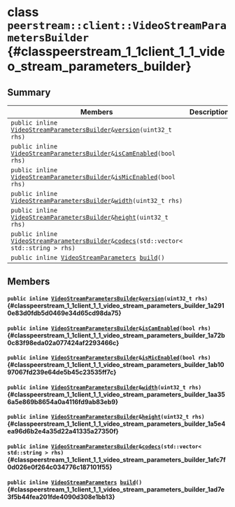 # class `peerstream::client::VideoStreamParametersBuilder` {#classpeerstream_1_1client_1_1_video_stream_parameters_builder}

## Summary

 Members                        | Descriptions                                
--------------------------------|---------------------------------------------
`public inline `[`VideoStreamParametersBuilder`](#classpeerstream_1_1client_1_1_video_stream_parameters_builder)` & `[`version`](#classpeerstream_1_1client_1_1_video_stream_parameters_builder_1a2910e83d0fdb5d0469e34d65cd98da75)`(uint32_t rhs)` | 
`public inline `[`VideoStreamParametersBuilder`](#classpeerstream_1_1client_1_1_video_stream_parameters_builder)` & `[`isCamEnabled`](#classpeerstream_1_1client_1_1_video_stream_parameters_builder_1a72b0c83f98eda02a077424af2293466c)`(bool rhs)` | 
`public inline `[`VideoStreamParametersBuilder`](#classpeerstream_1_1client_1_1_video_stream_parameters_builder)` & `[`isMicEnabled`](#classpeerstream_1_1client_1_1_video_stream_parameters_builder_1ab1097067fd239e64de5b45c23535ff7c)`(bool rhs)` | 
`public inline `[`VideoStreamParametersBuilder`](#classpeerstream_1_1client_1_1_video_stream_parameters_builder)` & `[`width`](#classpeerstream_1_1client_1_1_video_stream_parameters_builder_1aa356a5e869b8654a0a4116fd9ab83eb9)`(uint32_t rhs)` | 
`public inline `[`VideoStreamParametersBuilder`](#classpeerstream_1_1client_1_1_video_stream_parameters_builder)` & `[`height`](#classpeerstream_1_1client_1_1_video_stream_parameters_builder_1a5e4ea96d6b2e4a35d22a41335a27350f)`(uint32_t rhs)` | 
`public inline `[`VideoStreamParametersBuilder`](#classpeerstream_1_1client_1_1_video_stream_parameters_builder)` & `[`codecs`](#classpeerstream_1_1client_1_1_video_stream_parameters_builder_1afc7f0d026e0f264c034776c187101f55)`(std::vector< std::string > rhs)` | 
`public inline `[`VideoStreamParameters`](doxygen/md/peerstream::client::VideoStreamParameters.md#structpeerstream_1_1client_1_1_video_stream_parameters)` `[`build`](#classpeerstream_1_1client_1_1_video_stream_parameters_builder_1ad7e3f5b44fea201fde4090d308e1bb13)`()` | 

## Members

#### `public inline `[`VideoStreamParametersBuilder`](#classpeerstream_1_1client_1_1_video_stream_parameters_builder)` & `[`version`](#classpeerstream_1_1client_1_1_video_stream_parameters_builder_1a2910e83d0fdb5d0469e34d65cd98da75)`(uint32_t rhs)` {#classpeerstream_1_1client_1_1_video_stream_parameters_builder_1a2910e83d0fdb5d0469e34d65cd98da75}

#### `public inline `[`VideoStreamParametersBuilder`](#classpeerstream_1_1client_1_1_video_stream_parameters_builder)` & `[`isCamEnabled`](#classpeerstream_1_1client_1_1_video_stream_parameters_builder_1a72b0c83f98eda02a077424af2293466c)`(bool rhs)` {#classpeerstream_1_1client_1_1_video_stream_parameters_builder_1a72b0c83f98eda02a077424af2293466c}

#### `public inline `[`VideoStreamParametersBuilder`](#classpeerstream_1_1client_1_1_video_stream_parameters_builder)` & `[`isMicEnabled`](#classpeerstream_1_1client_1_1_video_stream_parameters_builder_1ab1097067fd239e64de5b45c23535ff7c)`(bool rhs)` {#classpeerstream_1_1client_1_1_video_stream_parameters_builder_1ab1097067fd239e64de5b45c23535ff7c}

#### `public inline `[`VideoStreamParametersBuilder`](#classpeerstream_1_1client_1_1_video_stream_parameters_builder)` & `[`width`](#classpeerstream_1_1client_1_1_video_stream_parameters_builder_1aa356a5e869b8654a0a4116fd9ab83eb9)`(uint32_t rhs)` {#classpeerstream_1_1client_1_1_video_stream_parameters_builder_1aa356a5e869b8654a0a4116fd9ab83eb9}

#### `public inline `[`VideoStreamParametersBuilder`](#classpeerstream_1_1client_1_1_video_stream_parameters_builder)` & `[`height`](#classpeerstream_1_1client_1_1_video_stream_parameters_builder_1a5e4ea96d6b2e4a35d22a41335a27350f)`(uint32_t rhs)` {#classpeerstream_1_1client_1_1_video_stream_parameters_builder_1a5e4ea96d6b2e4a35d22a41335a27350f}

#### `public inline `[`VideoStreamParametersBuilder`](#classpeerstream_1_1client_1_1_video_stream_parameters_builder)` & `[`codecs`](#classpeerstream_1_1client_1_1_video_stream_parameters_builder_1afc7f0d026e0f264c034776c187101f55)`(std::vector< std::string > rhs)` {#classpeerstream_1_1client_1_1_video_stream_parameters_builder_1afc7f0d026e0f264c034776c187101f55}

#### `public inline `[`VideoStreamParameters`](doxygen/md/peerstream::client::VideoStreamParameters.md#structpeerstream_1_1client_1_1_video_stream_parameters)` `[`build`](#classpeerstream_1_1client_1_1_video_stream_parameters_builder_1ad7e3f5b44fea201fde4090d308e1bb13)`()` {#classpeerstream_1_1client_1_1_video_stream_parameters_builder_1ad7e3f5b44fea201fde4090d308e1bb13}

